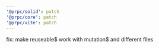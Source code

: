 ```yaml
---
'@prpc/solid': patch
'@prpc/core': patch
'@prpc/vite': patch
---
```


fix: make reuseable$ work with mutation$ and different files
